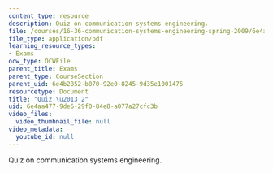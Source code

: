 ```yaml
---
content_type: resource
description: Quiz on communication systems engineering.
file: /courses/16-36-communication-systems-engineering-spring-2009/6e4aa4779de629f084e8a077a27cfc3b_MIT16_36s09_quiz02.pdf
file_type: application/pdf
learning_resource_types:
- Exams
ocw_type: OCWFile
parent_title: Exams
parent_type: CourseSection
parent_uid: 6e4b2852-b070-92e0-8245-9d35e1001475
resourcetype: Document
title: "Quiz \u2013 2"
uid: 6e4aa477-9de6-29f0-84e8-a077a27cfc3b
video_files:
  video_thumbnail_file: null
video_metadata:
  youtube_id: null
---
```

Quiz on communication systems engineering.

